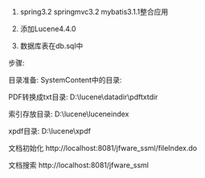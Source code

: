 
1. spring3.2 springmvc3.2 mybatis3.1.1整合应用

2. 添加Lucene4.4.0

3. 数据库表在db.sql中

步骤:

目录准备:
SystemContent中的目录:

PDF转换成txt目录:
D:\lucene\datadir\pdftxtdir

索引存放目录:
D:\lucene\luceneindex

xpdf目录:
D:\lucene\xpdf

文档初始化
http://localhost:8081/jfware_ssml/fileIndex.do

文档搜索
http://localhost:8081/jfware_ssml